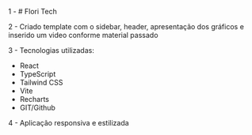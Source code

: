 1 - # Flori Tech

2 - Criado template com o sidebar, header, apresentação dos gráficos e inserido um video conforme material passado

3 - Tecnologias utilizadas:

- React
- TypeScript
- Tailwind CSS
- Vite
- Recharts
- GIT/Github


4 - Aplicação responsiva e estilizada 